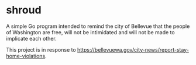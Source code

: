 # shroud
A simple Go program intended to remind the city of Bellevue that the people of Washington are free, will not be intimidated and will not be made to implicate each other.

This project is in response to https://bellevuewa.gov/city-news/report-stay-home-violations.
